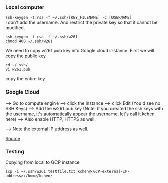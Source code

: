 
### Local computer 

`ssh-keygen -t rsa -f ~/.ssh/[KEY_FILENAME] -C [USERNAME]`  
I don't add the username. And restrict the private key so that it cannot be modified. 
```
ssh-keygen -t rsa -f ~/.ssh/w261 
chmod 400 ~/.ssh/w261
```

We need to copy w261.pub key into Google cloud instance. First we will copy the public key 
```
cd ~/.ssh/
vi w261.pub
```
copy the entire key 

### Google Cloud 

--> Go to compute engine 
--> click the instance 
--> click Edit (You'd see no SSH Keys) 
--> Add the w261.pub key (Note: If you created the ssh keys with the username, it's automatically appear the username, let's call it kchen here)
--> Also enable HTTP, HTTPS as well. 

--> Note the external IP address as well. 

<a href="https://www.youtube.com/watch?v=R8C66NwMJLs">Source</a>

### Testing 
Copying from local to GCP instance 
```
scp -i ~/.ssh/w261 testfile.txt kchen@<GCP-external-IP-address>:/home/kchen/
```





